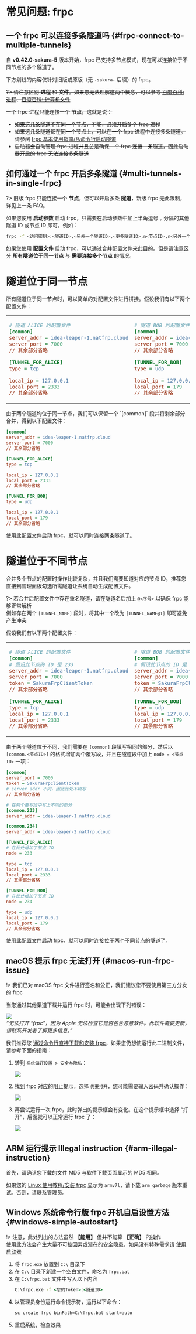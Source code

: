 # 常见问题: frpc

## 一个 frpc 可以连接多条隧道吗 {#frpc-connect-to-multiple-tunnels}

自 **v0.42.0-sakura-5** 版本开始，frpc 已支持多节点模式，现在可以连接位于不同节点的多个隧道了。

下方划线的内容仅针对旧版或原版（无 `-sakura-` 后缀）的 frpc。

<s>

?> 请注意区别 **进程** 和 **文件**。如果您无法理解这两个概念，可以参考 [百度百科: 进程](https://baike.baidu.com/item/%E8%BF%9B%E7%A8%8B/382503 ':target=_blank')、[百度百科: 计算机文件](https://baike.baidu.com/item/%E8%AE%A1%E7%AE%97%E6%9C%BA%E6%96%87%E4%BB%B6 ':target=_blank')

一个 frpc 进程只能连接一个 **节点**，这就是说：

- 如果这几条隧道不在同一个节点，不能，必须开启多个 frpc 进程
- 如果这几条隧道都在同一个节点上，可以在一个 frpc 进程中连接多条隧道。请参阅 [frpc 基本使用指南/从命令行启动隧道](/frpc/usage#cli-usage)
- 启动器会自动管理 frpc 进程并且总是确保一个 frpc 连接一条隧道，因此启动器开启的 frpc 无法连接多条隧道

</s>

## 如何通过一个 frpc 开启多条隧道 {#multi-tunnels-in-single-frpc}

?> 旧版 frpc 只能连接一个 **节点**，但可以开启多条 **隧道**，新版 frpc 无此限制，详见上一条 FAQ。

如果您使用 **启动参数** 启动 frpc，只需要在启动参数中加上半角逗号 `,` 分隔的其他隧道 ID 或节点 ID 即可，例如：

```bash
frpc -f <访问密钥>:<隧道ID>,<另外一个隧道ID>,<更多隧道ID>,n<节点ID>,n<另外一个节点ID>,...
```

如果您使用 **配置文件** 启动 frpc，可以通过合并配置文件来此目的。但是请注意区分 **所有隧道位于同一节点** 与 **需要连接多个节点** 的情况。

<style>
.docsify-tabs {
    --docsifytabs-content-padding: 24px 16px;
}
</style>

<!-- tabs:start -->

# **隧道位于同一节点**

所有隧道位于同一节点时，可以简单的对配置文件进行拼接。假设我们有以下两个配置文件：

<table style="border-style: none;">
<tr style="border-style: none;">
<td style="border-style: none;">

```ini
# 隧道 ALICE 的配置文件
[common]
server_addr = idea-leaper-1.natfrp.cloud
server_port = 7000
// 其余部分省略

[TUNNEL_FOR_ALICE]
type = tcp

local_ip = 127.0.0.1
local_port = 2333
// 其余部分省略
```
</td>
<td style="border-style: none;">

```ini
# 隧道 BOB 的配置文件
[common]
server_addr = idea-leaper-1.natfrp.cloud
server_port = 7000
// 其余部分省略

[TUNNEL_FOR_BOB]
type = udp

local_ip = 127.0.0.1
local_port = 179
// 其余部分省略
```
</td>
</tr>
</table>
由于两个隧道均位于同一节点，我们可以保留一个 `[common]` 段并将剩余部分合并，得到以下配置文件：

```ini
[common]
server_addr = idea-leaper-1.natfrp.cloud
server_port = 7000
// 其余部分省略

[TUNNEL_FOR_ALICE]
type = tcp

local_ip = 127.0.0.1
local_port = 2333
// 其余部分省略

[TUNNEL_FOR_BOB]
type = udp

local_ip = 127.0.0.1
local_port = 179
// 其余部分省略
```

使用此配置文件启动 frpc，就可以同时连接两条隧道了。

# **隧道位于不同节点**

合并多个节点的配置时操作比较复杂，并且我们需要知道对应的节点 ID，推荐您直接到管理面板勾选所需隧道让系统自动生成配置文件。

?> 若合并后配置文件中存在重名隧道，请在隧道名后加上 `@<序号>` 以确保 frpc 能够正常解析  
例如存在两个 `[TUNNEL_NAME]` 段时，将其中一个改为 `[TUNNEL_NAME@1]` 即可避免产生冲突

假设我们有以下两个配置文件：

<table style="border-style: none;">
<tr style="border-style: none;">
<td style="border-style: none;">

```ini
# 隧道 ALICE 的配置文件
[common]
# 假设此节点的 ID 是 233
server_addr = idea-leaper-1.natfrp.cloud
server_port = 7000
token = SakuraFrpClientToken
// 其余部分省略

[TUNNEL_FOR_ALICE]
type = tcp
local_ip = 127.0.0.1
local_port = 2333
// 其余部分省略
```
</td>
<td style="border-style: none;">

```ini
# 隧道 BOB 的配置文件
[common]
# 假设此节点的 ID 是 234
server_addr = idea-leaper-2.natfrp.cloud
server_port = 7000
token = SakuraFrpClientToken
// 其余部分省略

[TUNNEL_FOR_BOB]
type = udp
local_ip = 127.0.0.1
local_port = 179
// 其余部分省略
```
</td>
</tr>
</table>

由于两个隧道位于不同，我们需要在 `[common]` 段填写相同的部分，然后以 `[common.<节点ID>]` 的格式增加两个覆写段，并且在隧道段中加上 `node = <节点 ID>` 一项：

```ini
[common]
server_port = 7000
token = SakuraFrpClientToken
# server_addr 不同，因此此处不填写
// 其余部分省略

# 在两个覆写段中写上不同的部分
[common.233]
server_addr = idea-leaper-1.natfrp.cloud

[common.234]
server_addr = idea-leaper-2.natfrp.cloud

[TUNNEL_FOR_ALICE]
# 在此处增加了节点 ID
node = 233

type = tcp
local_ip = 127.0.0.1
local_port = 2333
// 其余部分省略

[TUNNEL_FOR_BOB]
# 在此处增加了节点 ID
node = 234

type = udp
local_ip = 127.0.0.1
local_port = 179
// 其余部分省略
```

使用此配置文件启动 frpc，就可以同时连接位于两个不同节点的隧道了。

<!-- tabs:end -->

## macOS 提示 frpc 无法打开 {#macos-run-frpc-issue}

!> 我们已对 macOS frpc 文件进行签名和公正，我们建议您不要使用第三方分发的 frpc

当您通过其他渠道下载并运行 frpc 时，可能会出现下列错误：  

![](_images/frpc-macos-run-issue-1.png)  
_“无法打开 “frpc”，因为 Apple 无法检查它是否包含恶意软件。此软件需要更新，请联系开发者了解更多信息。”_

我们推荐您 [通过命令行直接下载和安装 frpc](/frpc/usage#macos-install-frpc)，如果您仍想使运行此二进制文件，请参考下面的指南：

1. 转到 `系统偏好设置 > 安全与隐私`：

   ![](_images/frpc-macos-run-issue-2.png)

2. 找到 frpc 对应的阻止提示，选择 `仍要打开`，您可能需要输入密码并确认操作：

   ![](_images/frpc-macos-run-issue-3.png)

3. 再尝试运行一次 frpc，此时弹出的提示框会有变化。在这个提示框中选择 “打开”，后面就可以正常运行 frpc 了：

   ![](_images/frpc-macos-run-issue-4.png)

## ARM 运行提示 Illegal instruction {#arm-illegal-instruction}

首先，请确认您下载的文件 MD5 与软件下载页面显示的 MD5 相同。

如果您的 [Linux 使用教程/安装 frpc](/frpc/usage#linux-check-arch) 显示为 `armv7l`，请下载 `arm_garbage` 版本重试。否则，请联系管理员。

## Windows 系统命令行版 frpc 开机自启设置方法 {#windows-simple-autostart}

!> 注意，此处列出的方法虽然 **【能用】** 但并不能算 **【正确】** 的操作  
使用此方法会产生大量不可控因素或潜在的安全隐患，如果没有特殊需求请 [使用启动器](/launcher/usage)

1. 将 `frpc.exe` 放置到 `C:\` 目录下
1. 在 `C:\` 目录下新建一个空白文件，命名为 `frpc.bat`
1. 在 `C:\frpc.bat` 文件中写入以下内容
   ```bat
   C:\frpc.exe -f <您的Token>:<隧道ID>
   ```
1. 以管理员身份运行命令提示符，运行以下命令：
   ```bat
   sc create frpc binPath=C:\frpc.bat start=auto
   ```
1. 重启系统，检查效果
